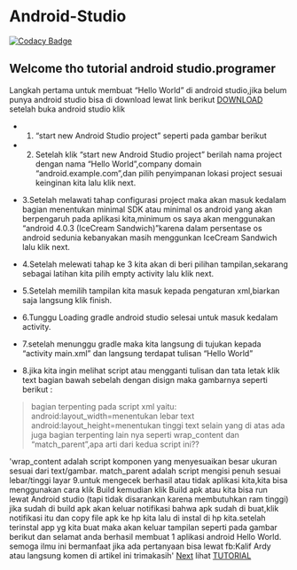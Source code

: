 # Android-Studio

[![Codacy Badge](https://api.codacy.com/project/badge/Grade/34c0347959c84aa2be7751c241d9d5fa)](https://app.codacy.com/app/bbusines77/Android-Studio?utm_source=github.com&utm_medium=referral&utm_content=BuatApkOlshop/Android-Studio&utm_campaign=Badge_Grade_Settings)

Welcome tho tutorial android studio.programer
---
Langkah pertama untuk membuat “Hello World” di android studio,jika belum punya android studio bisa di download lewat link berikut [DOWNLOAD](https://developer.android.com/studio/index.html?hl=id#win-bundle)
setelah buka android studio klik 

- 1. “start new Android Studio project” seperti pada gambar berikut

- 2. Setelah klik “start new Android Studio project” berilah nama project dengan nama “Hello World”,company domain “android.example.com”,dan pilih penyimpanan lokasi project sesuai keinginan kita lalu klik next.

- 3.Setelah melawati tahap configurasi project maka akan masuk kedalam bagian menentukan minimal SDK atau minimal os android yang akan berpengaruh pada aplikasi kita,minimum os saya akan menggunakan “android 4.0.3 (IceCream Sandwich)”karena dalam persentase os android sedunia kebanyakan masih menggunkan IceCream Sandwich lalu klik next.

- 4.Setelah melewati tahap ke 3 kita akan di beri pilihan tampilan,sekarang sebagai latihan kita pilih empty activity lalu klik next.

- 5.Setelah memilih tampilan kita masuk kepada pengaturan xml,biarkan saja langsung klik finish.

- 6.Tunggu Loading gradle android studio selesai untuk masuk kedalam activity.

- 7.setelah menunggu gradle maka kita langsung di tujukan kepada “activity main.xml” dan langsung terdapat tulisan “Hello World”

- 8.jika kita ingin melihat script atau mengganti tulisan dan tata letak klik text bagian bawah sebelah dengan disign maka gambarnya seperti berikut :

>bagian terpenting pada script xml yaitu:
android:layout_width=menentukan lebar text
android:layout_height=menentukan tinggi text
selain yang di atas ada juga bagian terpenting lain nya seperti wrap_content dan “match_parent”,apa arti dari kedua script ini??


'wrap_content adalah script komponen yang menyesuaikan besar ukuran sesuai dari text/gambar.
match_parent adalah script mengisi penuh sesuai lebar/tinggi layar
9.untuk mengecek berhasil atau tidak aplikasi kita,kita bisa menggunakan cara klik Build kemudian klik Build apk atau kita bisa run lewat Android studio (tapi tidak disarankan karena membutuhkan ram tinggi) jika sudah di build apk akan keluar notifikasi bahwa apk sudah di buat,klik notifikasi itu dan copy file apk ke hp kita lalu di instal di hp kita.setelah terinstal app yg kita buat maka akan keluar tampilan seperti pada gambar berikut
dan selamat anda berhasil membuat 1 aplikasi android Hello World.
semoga ilmu ini bermanfaat jika ada pertanyaan bisa lewat fb:Kalif Ardy atau langsung komen di artikel ini trimakasih'
[Next](https://github.com/BlbliOlshop/Android-Studio/pull/1#issue-260838127)
lihat [TUTORIAL](https://github.com/BlbliOlshop/Android-Studio.wiki.git)
